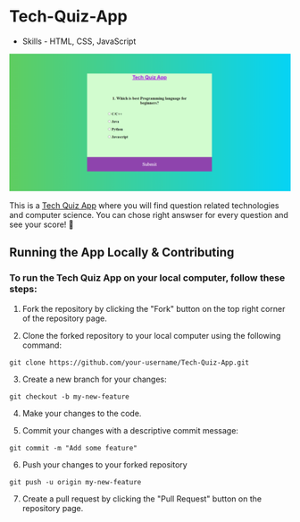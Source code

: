 # Tech-Quiz-App

* Skills - HTML, CSS, JavaScript

<div align="center">

![Tech quiz app image](./assets/app-img.png)

</div>

This is a [Tech Quiz App](https://shivam-sharma7.github.io/Tech-Quiz-App/) where you will find question related technologies and computer science. You can chose right answser for every question and see your score! 💯


## Running the App Locally & Contributing 
### To run the Tech Quiz App on your local computer, follow these steps:

1. Fork the repository by clicking the "Fork" button on the top right corner of the repository page.

2. Clone the forked repository to your local computer using the following command:
```
git clone https://github.com/your-username/Tech-Quiz-App.git

```
3. Create a new branch for your changes:
```
git checkout -b my-new-feature
```

4. Make your changes to the code.

5. Commit your changes with a descriptive commit message:
```
git commit -m "Add some feature"
```

6. Push your changes to your forked repository
```
git push -u origin my-new-feature
```
7. Create a pull request by clicking the "Pull Request" button on the repository page.